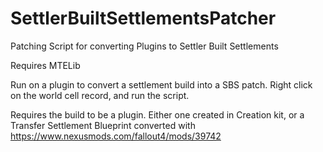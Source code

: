 # SettlerBuiltSettlementsPatcher
Patching Script for converting Plugins to Settler Built Settlements

Requires MTELib

Run on a plugin to convert a settlement build into a SBS patch.
Right click on the world cell record, and run the script.

Requires the build to be a plugin. Either one created in Creation kit, or a  Transfer Settlement Blueprint converted with https://www.nexusmods.com/fallout4/mods/39742
